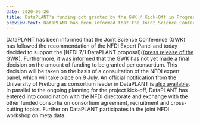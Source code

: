 ```yaml
---
date: 2020-06-26
title: DataPLANT's funding got granted by the GWK / Kick-Off in Progress
preview-text: DataPLANT has been informed that the Joint Science Conference (GWK) has followed the recommendation of the NFDI Expert Panel and today decided to support the NFDI 7/1 DataPLANT proposal
---
```


DataPLANT has been informed that the Joint Science Conference (GWK) has followed the recommendation of the NFDI Expert Panel and today decided to support the [NFDI 7/1 DataPLANT proposal]((<a href="https://www.gwk-bonn.de/fileadmin/Redaktion/Dokumente/Pressemitteilungen/pm2020-04.pdf" target="_blank">press release of the GWK</a>). Furthermore, it was informed that the GWK has not yet made a final decision on the amount of funding to be granted per consortium. This decision will be taken on the basis of a consultation of the NFDI expert panel, which will take place on 9 July. An official notification from the University of Freiburg as consortium leader in DataPLANT is <a href="https://www.pr.uni-freiburg.de/pm/2020/pflanzliches-leben-besser-verstehen" target="_blank">also available</a>. In parallel to the ongoing planning for the project kick-off, DataPLANT has entered into coordination with the NFDI directorate and exchange with the other funded consortia on consortium agreement, recruitment and cross-cutting topics. Further on DataPLANT participates in the joint NFDI workshop on meta data. 